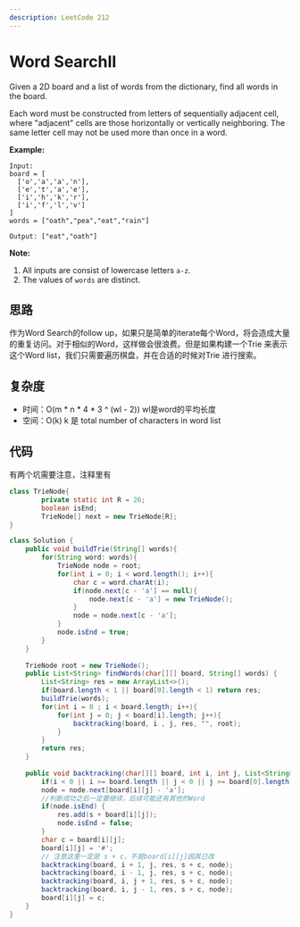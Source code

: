 ```yaml
---
description: LeetCode 212
---
```


# Word SearchII

Given a 2D board and a list of words from the dictionary, find all words in the board.

Each word must be constructed from letters of sequentially adjacent cell, where "adjacent" cells are those horizontally or vertically neighboring. The same letter cell may not be used more than once in a word.

**Example:**

```text
Input: 
board = [
  ['o','a','a','n'],
  ['e','t','a','e'],
  ['i','h','k','r'],
  ['i','f','l','v']
]
words = ["oath","pea","eat","rain"]

Output: ["eat","oath"]
```

**Note:**

1. All inputs are consist of lowercase letters `a-z`.
2. The values of `words` are distinct.

## 思路

作为Word Search的follow up，如果只是简单的iterate每个Word，将会造成大量的重复访问。对于相似的Word，这样做会很浪费。但是如果构建一个Trie 来表示这个Word list，我们只需要遍历棋盘，并在合适的时候对Trie 进行搜索。

## 复杂度

* 时间：O\(m \* n \* 4 \* 3 ^ \(wl - 2\)\) wl是word的平均长度
* 空间：O\(k\) k 是 total number of characters in word list

## 代码

有两个坑需要注意，注释里有

```java
class TrieNode{
        private static int R = 26;
        boolean isEnd;
        TrieNode[] next = new TrieNode[R];
}

class Solution {    
    public void buildTrie(String[] words){
        for(String word: words){
            TrieNode node = root;
            for(int i = 0; i < word.length(); i++){
                char c = word.charAt(i);
                if(node.next[c - 'a'] == null){
                    node.next[c - 'a'] = new TrieNode();
                }
                node = node.next[c - 'a'];
            }
            node.isEnd = true;
        }
    }
    
    TrieNode root = new TrieNode();
    public List<String> findWords(char[][] board, String[] words) {
        List<String> res = new ArrayList<>();
        if(board.length < 1 || board[0].length < 1) return res;
        buildTrie(words);
        for(int i = 0 ; i < board.length; i++){
            for(int j = 0; j < board[i].length; j++){
                backtracking(board, i , j, res, "", root);
            }
        }
        return res;
    }
    
    public void backtracking(char[][] board, int i, int j, List<String> res, String s, TrieNode node){
        if(i < 0 || i >= board.length || j < 0 || j >= board[0].length || board[i][j] == '#' || node.next[board[i][j] - 'a'] == null) return;
        node = node.next[board[i][j] - 'a'];
        //判断成功之后一定要继续，后续可能还有其他的Word
        if(node.isEnd) {
            res.add(s + board[i][j]);
            node.isEnd = false;
        }
        char c = board[i][j];
        board[i][j] = '#';
        // 注意这里一定是 s + c，不是board[i][j]因其已改
        backtracking(board, i + 1, j, res, s + c, node);
        backtracking(board, i - 1, j, res, s + c, node);
        backtracking(board, i, j + 1, res, s + c, node);
        backtracking(board, i, j - 1, res, s + c, node);
        board[i][j] = c;
    }
}
```



